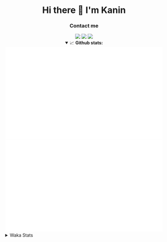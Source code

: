 <div align="center">
 <h1>Hi there 👋 I'm Kanin</h1>
 <h3>Contact me</h3>
 <a href="mailto:im@kanin.dev"><img src="https://img.shields.io/badge/gmail-%23D14836.svg?&style=for-the-badge&logo=gmail&logoColor=white"/></a>
 <a href="https://twitter.com/KaninDev"><img src="https://img.shields.io/badge/twitter-%231DA1F2.svg?&style=for-the-badge&logo=twitter&logoColor=white"/></a>
 <a href="https://www.linkedin.com/in/KaninDev"><img src="https://img.shields.io/badge/linkedin-%230077B5.svg?&style=for-the-badge&logo=linkedin&logoColor=white"/></a>
<details open>
  <summary>📈 <b>Github stats:</b></summary>
  <img src="https://github.com/Kanin/Kanin/blob/master/scripts/GitHubStats/generated/overview.svg"/>
  <img src="https://github.com/Kanin/Kanin/blob/master/scripts/GitHubStats/generated/languages.svg"/>
</details>
</div>

<details>
 <summary>Waka Stats</summary>

<!--START_SECTION:waka-->
![Code Time](http://img.shields.io/badge/Code%20Time-1%2C887%20hrs%2012%20mins-blue)

![Profile Views](http://img.shields.io/badge/Profile%20Views-4-blue)

![Lines of code](https://img.shields.io/badge/From%20Hello%20World%20I%27ve%20Written-23%20Thousand%20lines%20of%20code-blue)

**🐱 My GitHub Data** 

> 🏆 514 Contributions in the Year 2022
 > 
> 📦 93.9 kB Used in GitHub's Storage 
 > 
> 🚫 Not Opted to Hire
 > 
> 📜 18 Public Repositories 
 > 
> 🔑 8 Private Repositories  
 > 
**I'm a Night 🦉** 

```text
🌞 Morning    50 commits     ███░░░░░░░░░░░░░░░░░░░░░░   11.96% 
🌆 Daytime    68 commits     ████░░░░░░░░░░░░░░░░░░░░░   16.27% 
🌃 Evening    139 commits    ████████░░░░░░░░░░░░░░░░░   33.25% 
🌙 Night      161 commits    █████████░░░░░░░░░░░░░░░░   38.52%

```
📅 **I'm Most Productive on Sunday** 

```text
Monday       37 commits     ██░░░░░░░░░░░░░░░░░░░░░░░   8.85% 
Tuesday      35 commits     ██░░░░░░░░░░░░░░░░░░░░░░░   8.37% 
Wednesday    41 commits     ██░░░░░░░░░░░░░░░░░░░░░░░   9.81% 
Thursday     46 commits     ██░░░░░░░░░░░░░░░░░░░░░░░   11.0% 
Friday       50 commits     ███░░░░░░░░░░░░░░░░░░░░░░   11.96% 
Saturday     78 commits     ████░░░░░░░░░░░░░░░░░░░░░   18.66% 
Sunday       131 commits    ███████░░░░░░░░░░░░░░░░░░   31.34%

```


📊 **This Week I Spent My Time On** 

```text
⌚︎ Time Zone: America/New_York

💬 Programming Languages: 
No Activity Tracked This Week

🔥 Editors: 
No Activity Tracked This Week

🐱‍💻 Projects: 
No Activity Tracked This Week

💻 Operating System: 
No Activity Tracked This Week

```

**I Mostly Code in Python** 

```text
Python                   23 repos            ██████████████████░░░░░░░   74.19% 
JavaScript               3 repos             ██░░░░░░░░░░░░░░░░░░░░░░░   9.68% 
Kotlin                   2 repos             █░░░░░░░░░░░░░░░░░░░░░░░░   6.45% 
Java                     2 repos             █░░░░░░░░░░░░░░░░░░░░░░░░   6.45% 
HTML                     1 repo              ░░░░░░░░░░░░░░░░░░░░░░░░░   3.23%

```


**Timeline**

![Chart not found](https://raw.githubusercontent.com/Kanin/Kanin/master/charts/bar_graph.png) 


 Last Updated on 13/10/2022 18:46:15 UTC
<!--END_SECTION:waka-->
</details>
